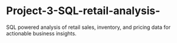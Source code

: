 # Project-3-SQL-retail-analysis-
SQL powered analysis of retail sales, inventory, and pricing data for actionable business insights.

